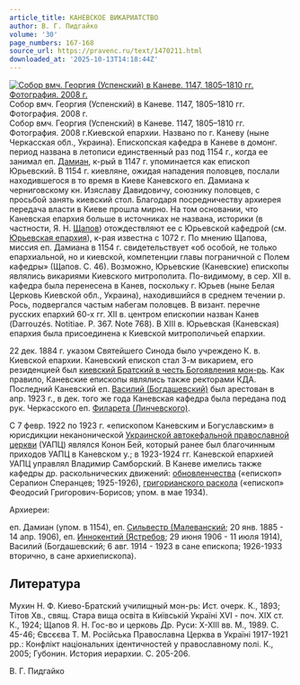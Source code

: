 ```yaml
---
article_title: КАНЕВСКОЕ ВИКАРИАТСТВО
author: В. Г. Пидгайко
volume: '30'
page_numbers: 167-168
source_url: https://pravenc.ru/text/1470211.html
downloaded_at: '2025-10-13T14:18:44Z'
---
```


[![Собор вмч. Георгия (Успенский) в Каневе. 1147, 1805–1810 гг. Фотография. 2008 г.](https://pravenc.ru/data/2012/12/20/1233153763/i200.jpg "Кликните для увеличения картинки")](https://pravenc.ru/data/2012/12/20/1233153763/i400.jpg)Собор вмч. Георгия (Успенский) в Каневе. 1147, 1805–1810 гг. Фотография. 2008 г.  
Собор вмч. Георгия (Успенский) в Каневе. 1147, 1805–1810 гг. Фотография. 2008 г.Киевской епархии. Названо по г. Каневу (ныне Черкасская обл., Украина). Епископская кафедра в Каневе в домонг. период названа в летописи единственный раз под 1154 г., когда ее занимал еп. [Дамиан](https://pravenc.ru/text/Дамиан.html), к-рый в 1147 г. упоминается как епископ Юрьевский. В 1154 г. киевляне, ожидая нападения половцев, послали находившегося в то время в Киеве Каневского еп. Дамиана к черниговскому кн. Изяславу Давидовичу, союзнику половцев, с просьбой занять киевский стол. Благодаря посредничеству архиерея передача власти в Киеве прошла мирно. На том основании, что Каневская епархия больше в источниках не названа, историки (в частности, Я. Н. [Щапов](https://pravenc.ru/text/Щапов.html)) отождествляют ее с Юрьевской кафедрой (см. [Юрьевская епархия](<https://pravenc.ru/text/Юрьевская епархия.html>)), к-рая известна с 1072 г. По мнению Щапова, миссия еп. Дамиана в 1154 г. свидетельствует «об особой, не только епархиальной, но и киевской, компетенции главы пограничной с Полем кафедры» (Щапов. С. 46). Возможно, Юрьевские (Каневские) епископы являлись викариями Киевского митрополита. По-видимому, в сер. XII в. кафедра была перенесена в Канев, поскольку г. Юрьев (ныне Белая Церковь Киевской обл., Украина), находившийся в среднем течении р. Рось, подвергался частым набегам половцев. В визант. перечне русских епархий 60-х гг. XII в. центром епископии назван Канев (Darrouzés. Notitiae. P. 367. Note 768). В XIII в. Юрьевская (Каневская) епархия была присоединена к Киевской митрополичьей епархии.

22 дек. 1884 г. указом Святейшего Синода было учреждено К. в. Киевской епархии. Каневский епископ стал 3-м викарием, его резиденцией был [киевский Братский в честь Богоявления мон-рь](<https://pravenc.ru/text/киевский Братский в честь Богоявления мон-рь.html>). Как правило, Каневские епископы являлись также ректорами КДА. Последний Каневский еп. [Василий (Богдашевский)](<https://pravenc.ru/text/Василий (Богдашевский).html>) был арестован в апр. 1923 г., в дек. того же года Каневская кафедра была передана под рук. Черкасского еп. [Филарета (Линчевского)](<https://pravenc.ru/text/Филарета (Линчевского).html>).

С 7 февр. 1922 по 1923 г. «епископом Каневским и Богуславским» в юрисдикции неканонической [Украинской автокефальной православной церкви](<https://pravenc.ru/text/Украинская автокефальная православная церковь.html>) (УАПЦ) являлся Конон Бей, который ранее был благочинным приходов УАПЦ в Каневском у.; в 1923-1924 гг. Каневской епархией УАПЦ управлял Владимир Самборский. В Каневе имелись также кафедры др. раскольнических движений: [обновленчества](https://pravenc.ru/text/обновленчество.html) («епископ» Серапион Сперанцев; 1925-1926), [григорианского раскола](<https://pravenc.ru/text/григорианский раскол.html>) («епископ» Феодосий Григорович-Борисов; упом. в мае 1934).

Архиереи: 

еп. Дамиан (упом. в 1154), еп. [Сильвестр (Малеванский](<https://pravenc.ru/text/Сильвестр (Малеванский.html>); 20 янв. 1885 - 14 апр. 1906), еп. [Иннокентий (Ястребов](<https://pravenc.ru/text/Иннокентий (Ястребов.html>); 29 июня 1906 - 11 июля 1914), Василий (Богдашевский; 6 авг. 1914 - 1923 в сане епископа; 1926-1933 вторично, в сане архиепископа).

## Литература

Мухин Н. Ф. Киево-Братский училищный мон-рь: Ист. очерк. К., 1893; Тiтов Хв., свящ. Стара вища освiта в Киïвськiй Украïнi XVI - поч. XIX ст. К., 1924; Щапов Я. Н. Гос-во и церковь Др. Руси: X-XIII вв. М., 1989. С. 45-46; Євсєєва Т. М. Росiйська Православна Церква в Украïнi 1917-1921 рр.: Конфлiкт нацiональних iдентичностей у православному полi. К., 2005; Губонин. История иерархии. С. 205-206.

В. Г. Пидгайко
